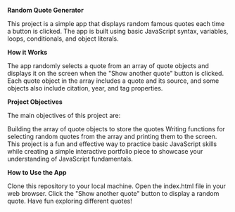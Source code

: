 **Random Quote Generator**

This project is a simple app that displays random famous quotes each time a button is clicked. The app is built using basic JavaScript syntax, variables, loops, conditionals, and object literals.

**How it Works**

The app randomly selects a quote from an array of quote objects and displays it on the screen when the "Show another quote" button is clicked. Each quote object in the array includes a quote and its source, and some objects also include citation, year, and tag properties.

**Project Objectives**

The main objectives of this project are:

Building the array of quote objects to store the quotes
Writing functions for selecting random quotes from the array and printing them to the screen.
This project is a fun and effective way to practice basic JavaScript skills while creating a simple interactive portfolio piece to showcase your understanding of JavaScript fundamentals.

**How to Use the App**

Clone this repository to your local machine.
Open the index.html file in your web browser.
Click the "Show another quote" button to display a random quote.
Have fun exploring different quotes!